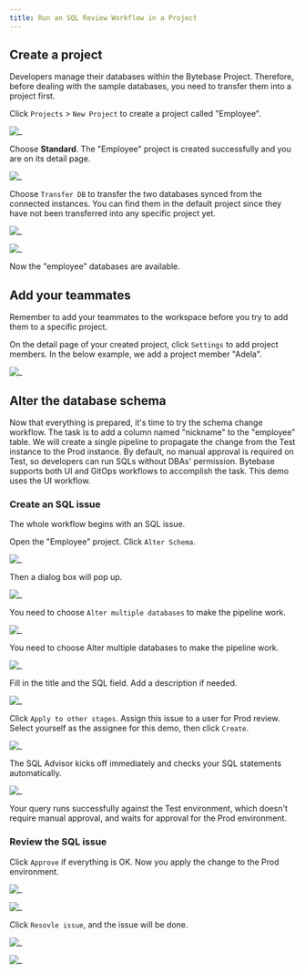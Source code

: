 ```yaml
---
title: Run an SQL Review Workflow in a Project
---
```

## Create a project

Developers manage their databases within the Bytebase Project. Therefore, before dealing with the sample databases, you need to transfer them into a project first.  

Click `Projects` > `New Project` to create a project called "Employee".  

![_](/static/docs-assets/create-project.png)  

Choose **Standard**. The "Employee" project is created successfully and you are on its detail page.  

![_](/static/docs-assets/project-page.png)  

Choose `Transfer DB` to transfer the two databases synced from the connected instances. You can find them in the default project since they have not been transferred into any specific project yet.  

![_](/static/docs-assets/transfer-db-1.png)  

![_](/static/docs-assets/transfer-db-2.png)  

Now the "employee" databases are available.  

## Add your teammates  

Remember to add your teammates to the workspace before you try to add them to a specific project.  

On the detail page of your created project, click `Settings` to add project members. In the below example, we add a project member "Adela".  

![_](/static/docs-assets/add-teammate.png)  

## Alter the database schema

Now that everything is prepared, it's time to try the schema change workflow. The task is to add a column named "nickname" to the "employee" table. We will create a single pipeline to propagate the change from the Test instance to the Prod instance. By default, no manual approval is required on Test, so developers can run SQLs without DBAs' permission. Bytebase supports both UI and GitOps workflows to accomplish the task. This demo uses the UI workflow.  

### Create an SQL issue

The whole workflow begins with an SQL issue.  

Open the "Employee" project. Click `Alter Schema`.  

![_](/static/docs-assets/alter-schema.png)  

Then a dialog box will pop up.  

![_](/static/docs-assets/alter-single-schema.png)  

You need to choose `Alter multiple databases` to make the pipeline work.  

![_](/static/docs-assets/alter-multiple-databases.png)  

You need to choose Alter multiple databases to make the pipeline work.  

![_](/static/docs-assets/issue-creation-page.png)  

Fill in the title and the SQL field. Add a description if needed.  

![_](/static/docs-assets/write-sql.png)  

Click `Apply to other stages`. Assign this issue to a user for Prod review. Select yourself as the assignee for this demo, then click `Create`.  

![_](/static/docs-assets/create-issue.png)  

The SQL Advisor kicks off immediately and checks your SQL statements automatically.  

![_](/static/docs-assets/sql-advisor-2.png)  

Your query runs successfully against the Test environment, which doesn't require manual approval, and waits for approval for the Prod environment.  

### Review the SQL issue  

Click `Approve` if everything is OK. Now you apply the change to the Prod environment.  

![_](/static/docs-assets/approve-issue.png)  

![_](/static/docs-assets/approve-issue-2.png)  

Click `Resovle issue`, and the issue will be done.  

![_](/static/docs-assets/resovle-issue.jpeg)  

![_](/static/docs-assets/issue-done.jpeg)  
